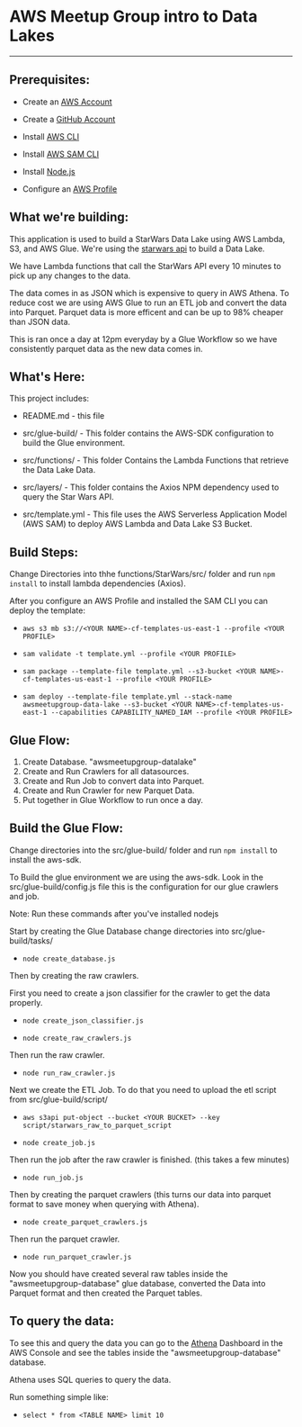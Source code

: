 # AWS Meetup Group intro to Data Lakes

---

## Prerequisites:

- Create an [AWS Account](https://aws.amazon.com/)
- Create a [GitHub Account](https://github.com/)

- Install [AWS CLI](https://aws.amazon.com/cli/)

- Install [AWS SAM CLI](https://docs.aws.amazon.com/serverless-application-model/latest/developerguide/serverless-sam-cli-install.html)

- Install [Node.js](https://nodejs.org/en/download/)

- Configure an [AWS Profile](https://docs.aws.amazon.com/cli/latest/userguide/cli-configure-quickstart.html)

## What we're building:

This application is used to build a StarWars Data Lake using AWS Lambda, S3, and AWS Glue. We're using the [starwars api](https://swapi.dev/) to build a Data Lake.

We have Lambda functions that call the StarWars API every 10 minutes to pick up any changes to the data.

The data comes in as JSON which is expensive to query in AWS Athena. To reduce cost we are using AWS Glue to run an ETL job and convert the data into Parquet. Parquet data is more efficent and can be up to 98% cheaper than JSON data.

This is ran once a day at 12pm everyday by a Glue Workflow so we have consistently parquet data as the new data comes in.

## What's Here:

This project includes:

- README.md - this file

- src/glue-build/ - This folder contains the AWS-SDK configuration to build the Glue environment.

- src/functions/ - This folder Contains the Lambda Functions that retrieve the Data Lake Data.

- src/layers/ - This folder contains the Axios NPM dependency used to query the Star Wars API.

- src/template.yml - This file uses the AWS Serverless Application Model (AWS SAM) to deploy AWS Lambda and Data Lake S3 Bucket.

## Build Steps:

Change Directories into thhe functions/StarWars/src/ folder and run `npm install` to install lambda dependencies (Axios).

After you configure an AWS Profile and installed the SAM CLI you can deploy the template:

- `aws s3 mb s3://<YOUR NAME>-cf-templates-us-east-1 --profile <YOUR PROFILE>`

- `sam validate -t template.yml --profile <YOUR PROFILE>`

- `sam package --template-file template.yml --s3-bucket <YOUR NAME>-cf-templates-us-east-1 --profile <YOUR PROFILE>`

- `sam deploy --template-file template.yml --stack-name awsmeetupgroup-data-lake --s3-bucket <YOUR NAME>-cf-templates-us-east-1 --capabilities CAPABILITY_NAMED_IAM --profile <YOUR PROFILE>`

## Glue Flow:

1. Create Database. "awsmeetupgroup-datalake"
2. Create and Run Crawlers for all datasources.
3. Create and Run Job to convert data into Parquet.
4. Create and Run Crawler for new Parquet Data.
5. Put together in Glue Workflow to run once a day.

## Build the Glue Flow:

Change directories into the src/glue-build/ folder and run `npm install` to install the aws-sdk.

To Build the glue environment we are using the aws-sdk. Look in the src/glue-build/config.js file this is the configuration for our glue crawlers and job.

Note: Run these commands after you've installed nodejs

Start by creating the Glue Database change directories into src/glue-build/tasks/

- `node create_database.js`

Then by creating the raw crawlers.

First you need to create a json classifier for the crawler to get the data properly.

- `node create_json_classifier.js`

- `node create_raw_crawlers.js`

Then run the raw crawler.

- `node run_raw_crawler.js`

Next we create the ETL Job. To do that you need to upload the etl script from src/glue-build/script/

- `aws s3api put-object --bucket <YOUR BUCKET> --key script/starwars_raw_to_parquet_script`

- `node create_job.js`

Then run the job after the raw crawler is finished. (this takes a few minutes)

- `node run_job.js`

Then by creating the parquet crawlers (this turns our data into parquet format to save money when querying with Athena).

- `node create_parquet_crawlers.js`

Then run the parquet crawler.

- `node run_parquet_crawler.js`

Now you should have created several raw tables inside the "awsmeetupgroup-database" glue database, converted the Data into Parquet format and then created the Parquet tables.

## To query the data:

To see this and query the data you can go to the [Athena](https://console.aws.amazon.com/athena/home?region=us-east-1) Dashboard in the AWS Console and see the tables inside the "awsmeetupgroup-database" database.

Athena uses SQL queries to query the data.

Run something simple like:

- `select * from <TABLE NAME> limit 10`
